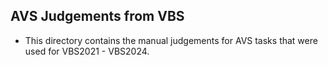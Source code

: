 ## AVS Judgements from VBS
- This directory contains the manual judgements for AVS tasks that were used for VBS2021 - VBS2024.
